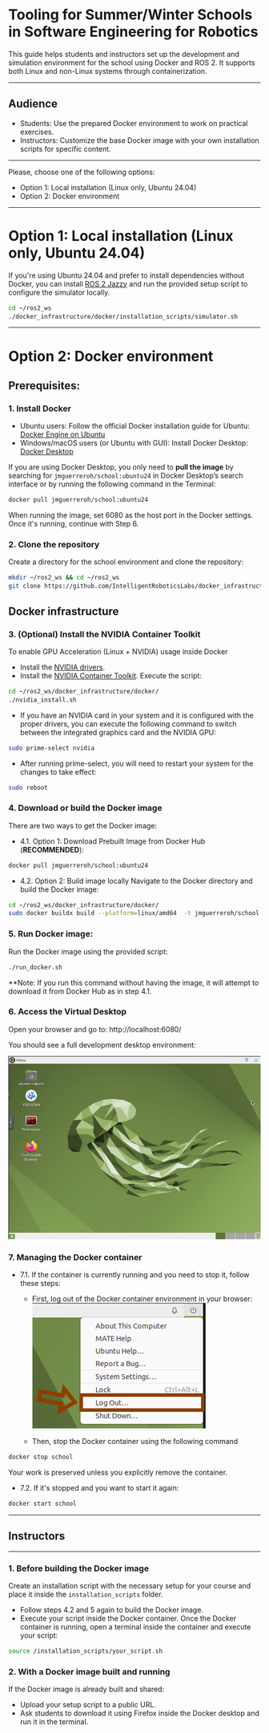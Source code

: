 # Tooling for Summer/Winter Schools in Software Engineering for Robotics
This guide helps students and instructors set up the development and simulation environment for the school using Docker and ROS 2. It supports both Linux and non-Linux systems through containerization.

---

## Audience
 - Students: Use the prepared Docker environment to work on practical exercises.
 - Instructors: Customize the base Docker image with your own installation scripts for specific content.

---
Please, choose one of the following options:
- Option 1: Local installation (Linux only, Ubuntu 24.04)
- Option 2: Docker environment
---


# Option 1: Local installation (Linux only, Ubuntu 24.04)
If you're using Ubuntu 24.04 and prefer to install dependencies without Docker, you can install [ROS 2 Jazzy](https://docs.ros.org/en/jazzy/index.html) and run the provided setup script to configure the simulator locally.
```sh
cd ~/ros2_ws
./docker_infrastructure/docker/installation_scripts/simulator.sh
```

---
# Option 2: Docker environment

## Prerequisites:

### 1. Install Docker
 - Ubuntu users: Follow the official Docker installation guide for Ubuntu: [Docker Engine on Ubuntu](https://docs.docker.com/engine/install/ubuntu/)
 - Windows/macOS users (or Ubuntu with GUI): Install Docker Desktop: [Docker Desktop](https://www.docker.com/products/docker-desktop/)

If you are using Docker Desktop, you only need to **pull the image** by searching for `jmguerreroh/school:ubuntu24` in Docker Desktop’s search interface or by running the following command in the Terminal:
```bash
docker pull jmguerreroh/school:ubuntu24
```
When running the image, set 6080 as the host port in the Docker settings. Once it's running, continue with Step 6.

### 2. Clone the repository
Create a directory for the school environment and clone the repository:
```sh
mkdir ~/ros2_ws && cd ~/ros2_ws
git clone https://github.com/IntelligentRoboticsLabs/docker_infrastructure.git
```

## Docker infrastructure
### 3. (Optional) Install the NVIDIA Container Toolkit
To enable GPU Acceleration (Linux + NVIDIA) usage inside Docker
- Install the [NVIDIA drivers](https://ubuntu.com/server/docs/nvidia-drivers-installation).
- Install the [NVIDIA Container Toolkit](https://docs.nvidia.com/datacenter/cloud-native/container-toolkit/latest/install-guide.html). Execute the script:

```sh
cd ~/ros2_ws/docker_infrastructure/docker/
./nvidia_install.sh
```

- If you have an NVIDIA card in your system and it is configured with the proper drivers, you can execute the following command to switch between the integrated graphics card and the NVIDIA GPU:
```sh 
sudo prime-select nvidia
``` 

- After running prime-select, you will need to restart your system for the changes to take effect:
```sh 
sudo reboot
``` 

### 4. Download or build the Docker image
There are two ways to get the Docker image:
- 4.1. Option 1: Download Prebuilt Image from Docker Hub (**RECOMMENDED**):
```sh
docker pull jmguerreroh/school:ubuntu24
```

- 4.2. Option 2: Build image locally
Navigate to the Docker directory and build the Docker image:
```sh
cd ~/ros2_ws/docker_infrastructure/docker/
sudo docker buildx build --platform=linux/amd64  -t jmguerreroh/school:ubuntu24 -f Dockerfile .
```

### 5. Run Docker image:
Run the Docker image using the provided script:
```sh
./run_docker.sh
```

**Note: If you run this command without having the image, it will attempt to download it from Docker Hub as in step 4.1.

### 6. Access the Virtual Desktop
Open your browser and go to: http://localhost:6080/

You should see a full development desktop environment:

![Environment](images/environment.png)

### 7. Managing the Docker container
- 7.1. If the container is currently running and you need to stop it, follow these steps:

    - First, log out of the Docker container environment in your browser:
        ![logout](images/logout.png)

    - Then, stop the Docker container using the following command
```sh
docker stop school
```

Your work is preserved unless you explicitly remove the container.

- 7.2. If it's stopped and you want to start it again:
```sh
docker start school
```

---
## Instructors
---
### 1. Before building the Docker image
Create an installation script with the necessary setup for your course and place it inside the `installation_scripts` folder.
- Follow steps 4.2 and 5 again to build the Docker image.
- Execute your script inside the Docker container. Once the Docker container is running, open a terminal inside the container and execute your script:

```sh
source /installation_scripts/your_script.sh
```

### 2. With a Docker image built and running
If the Docker image is already built and shared:
 - Upload your setup script to a public URL.
 - Ask students to download it using Firefox inside the Docker desktop and run it in the terminal.
